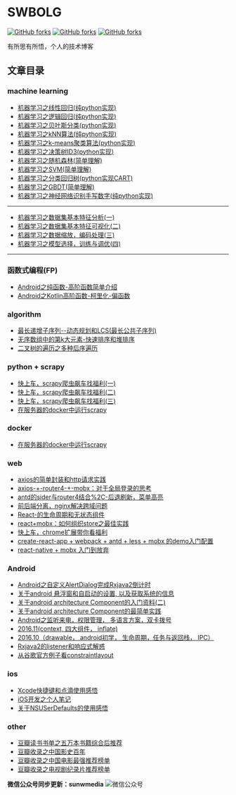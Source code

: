 


 
 # SWBOLG



[![GitHub forks](https://img.shields.io/github/forks/yunshuipiao/SWBlog.svg)](https://github.com/yunshuipiao/SWBlog)
[![GitHub forks](https://img.shields.io/github/stars/yunshuipiao/SWBlog.svg)](https://github.com/yunshuipiao/SWBlog)
[![GitHub forks](https://img.shields.io/github/license/yunshuipiao/SWBlog.svg)](https://github.com/yunshuipiao/SWBlog)


有所思有所悟，个人的技术博客

 


## 文章目录

### machine learning

* [机器学习之线性回归(纯python实现)](https://github.com/yunshuipiao/SWBlog/blob/master/maching%20learning/%E6%9C%BA%E5%99%A8%E5%AD%A6%E4%B9%A0%E4%B9%8B%E7%BA%BF%E6%80%A7%E5%9B%9E%E5%BD%92(%E7%BA%AFpython%E5%AE%9E%E7%8E%B0).md)  
* [机器学习之逻辑回归(纯python实现)](https://github.com/yunshuipiao/SWBlog/blob/master/maching%20learning/%E6%9C%BA%E5%99%A8%E5%AD%A6%E4%B9%A0%E4%B9%8B%E9%80%BB%E8%BE%91%E5%9B%9E%E5%BD%92(%E7%BA%AFpython%E5%AE%9E%E7%8E%B0).md)  
* [机器学习之贝叶斯分类(python实现)](https://github.com/yunshuipiao/SWBlog/blob/master/maching%20learning/%E6%9C%BA%E5%99%A8%E5%AD%A6%E4%B9%A0%E4%B9%8B%E8%B4%9D%E5%8F%B6%E6%96%AF%E5%88%86%E7%B1%BB(python%E5%AE%9E%E7%8E%B0).md)  
* [机器学习之kNN算法(纯python实现)](https://github.com/yunshuipiao/SWBlog/blob/master/maching%20learning/%E6%9C%BA%E5%99%A8%E5%AD%A6%E4%B9%A0%E4%B9%8BkNN%E7%AE%97%E6%B3%95(%E7%BA%AFpython%E5%AE%9E%E7%8E%B0).md)
* [机器学习之k-means聚类算法(python实现)](https://github.com/yunshuipiao/SWBlog/blob/master/maching_learning/%E6%9C%BA%E5%99%A8%E5%AD%A6%E4%B9%A0%E4%B9%8Bk-means%E8%81%9A%E7%B1%BB%E7%AE%97%E6%B3%95(python%E5%AE%9E%E7%8E%B0).md)  
* [机器学习之决策树ID3(python实现)](https://github.com/yunshuipiao/SWBlog/blob/master/maching_learning/%E6%9C%BA%E5%99%A8%E5%AD%A6%E4%B9%A0%E4%B9%8B%E5%86%B3%E7%AD%96%E6%A0%91ID3(python%E5%AE%9E%E7%8E%B0).md)
* [机器学习之随机森林(简单理解)](https://github.com/yunshuipiao/SWBlog/blob/master/maching_learning/%E6%9C%BA%E5%99%A8%E5%AD%A6%E4%B9%A0%E4%B9%8B%E9%9A%8F%E6%9C%BA%E6%A3%AE%E6%9E%97(%E7%AE%80%E5%8D%95%E7%90%86%E8%A7%A3).md)
* [机器学习之SVM(简单理解)](https://github.com/yunshuipiao/SWBlog/blob/master/maching_learning/%E6%9C%BA%E5%99%A8%E5%AD%A6%E4%B9%A0%E4%B9%8BSVM(%E7%AE%80%E5%8D%95%E7%90%86%E8%A7%A3).md)
* [机器学习之分类回归树(python实现CART)](https://github.com/yunshuipiao/SWBlog/blob/master/maching_learning/%E6%9C%BA%E5%99%A8%E5%AD%A6%E4%B9%A0%E4%B9%8B%E5%88%86%E7%B1%BB%E5%9B%9E%E5%BD%92%E6%A0%91(python%E5%AE%9E%E7%8E%B0CART).md)
* [机器学习之GBDT(简单理解)](https://github.com/yunshuipiao/SWBlog/blob/master/maching_learning/%E6%9C%BA%E5%99%A8%E5%AD%A6%E4%B9%A0%E4%B9%8BGBDT(%E7%AE%80%E5%8D%95%E7%90%86%E8%A7%A3).md)  
* [机器学习之神经网络识别手写数字(纯python实现)](https://github.com/yunshuipiao/SWBlog/blob/master/maching_learning/%E6%9C%BA%E5%99%A8%E5%AD%A6%E4%B9%A0%E4%B9%8B%E7%A5%9E%E7%BB%8F%E7%BD%91%E7%BB%9C%E8%AF%86%E5%88%AB%E6%89%8B%E5%86%99%E6%95%B0%E5%AD%97(%E7%BA%AFpython%E5%AE%9E%E7%8E%B0).md)  
-----
* [机器学习之数据集基本特征分析(一)](https://github.com/yunshuipiao/hands-on-ml-with-sklearn-tf-python3/blob/master/02_blog/02_blog_01.ipynb)
* [机器学习之数据集基本特征可视化(二)](https://github.com/yunshuipiao/hands-on-ml-with-sklearn-tf-python3/blob/master/02_blog/02_blog_02.ipynb)
* [机器学习之数据缩放，编码处理(三)](https://github.com/yunshuipiao/hands-on-ml-with-sklearn-tf-python3/blob/master/02_blog/02_blog_03.ipynb)
* [机器学习之模型选择，训练与调优(四)](https://github.com/yunshuipiao/hands-on-ml-with-sklearn-tf-python3/blob/master/02_blog/02_blog_04.ipynb)
----

### 函数式编程(FP)  
* [Android之纯函数-高阶函数简单介绍](https://github.com/yunshuipiao/SWBlog/blob/master/FP/Android%E4%B9%8B%E7%BA%AF%E5%87%BD%E6%95%B0-%E9%AB%98%E9%98%B6%E5%87%BD%E6%95%B0%E7%AE%80%E5%8D%95%E4%BB%8B%E7%BB%8D.md)  
* [Android之Kotlin高阶函数-柯里化-偏函数](https://github.com/yunshuipiao/SWBlog/blob/master/FP/Android%E4%B9%8BKotlin%E9%AB%98%E9%98%B6%E5%87%BD%E6%95%B0-%E6%9F%AF%E9%87%8C%E5%8C%96-%E5%81%8F%E5%87%BD%E6%95%B0.md)  

### algorithm
* [最长递增子序列--动态规划和LCS(最长公共子序列)](https://github.com/yunshuipiao/SWBlog/blob/master/algorithm/%E6%9C%80%E9%95%BF%E9%80%92%E5%A2%9E%E5%AD%90%E5%BA%8F%E5%88%97--%E5%8A%A8%E6%80%81%E8%A7%84%E5%88%92%E5%92%8CLCS(%E6%9C%80%E9%95%BF%E5%85%AC%E5%85%B1%E5%AD%90%E5%BA%8F%E5%88%97).md)
* [无序数组中的第k大元素-快速排序和堆排序](https://github.com/yunshuipiao/SWBlog/blob/master/algorithm/%E6%97%A0%E5%BA%8F%E6%95%B0%E7%BB%84%E4%B8%AD%E7%9A%84%E7%AC%ACk%E5%A4%A7%E5%85%83%E7%B4%A0-%E5%BF%AB%E9%80%9F%E6%8E%92%E5%BA%8F%E5%92%8C%E5%A0%86%E6%8E%92%E5%BA%8F.md)
* [二叉树的遍历之多种后序遍历](https://github.com/yunshuipiao/SWBlog/blob/master/algorithm/%E4%BA%8C%E5%8F%89%E6%A0%91%E7%9A%84%E9%81%8D%E5%8E%86%E4%B9%8B%E5%A4%9A%E7%A7%8D%E5%90%8E%E5%BA%8F%E9%81%8D%E5%8E%86.md)

### python + scrapy

* [快上车，scrapy爬虫飙车找福利(一)](https://github.com/yunshuipiao/SWBlog/blob/master/python/快上车，scrapy爬虫飙车找福利(一).md)
* [快上车，scrapy爬虫飙车找福利(二)](https://github.com/yunshuipiao/SWBlog/blob/master/python/快上车，scrapy爬虫飙车找福利(二).md)
* [快上车，scrapy爬虫飙车找福利(三)](https://github.com/yunshuipiao/SWBlog/blob/master/python/快上车，scrapy爬虫飙车找福利(三).md)
* [在服务器的docker中运行scrapy](https://github.com/yunshuipiao/SWBlog/blob/master/python/在服务器的docker中运行scrapy.md)

### docker
* [在服务器的docker中运行scrapy](https://github.com/yunshuipiao/SWBlog/blob/master/docker/docker创建带auth验证的mongodb数据库.md)

### web

* [axios的简单封装和http请求实践](https://github.com/yunshuipiao/SWBlog/blob/master/web/axios的简单封装和http请求实践.md)
* [axios-+-router4-+-mobx：对于全局登录的思考](https://github.com/yunshuipiao/SWBlog/blob/master/web/axios-%2B-router4-%2B-mobx：对于全局登录的思考.md)
* [antd的sider与router4结合%2C-后退刷新，菜单高亮](https://github.com/yunshuipiao/SWBlog/blob/master/web/antd的sider与router4结合%2C-后退刷新，菜单高亮.md)
* [前后端分离，nginx解决跨域问题](https://github.com/yunshuipiao/SWBlog/blob/master/web/前后端分离，nginx解决跨域问题.md)
* [React-的生命周期和无状态组件](https://github.com/yunshuipiao/SWBlog/blob/master/web/React-的生命周期和无状态组件.md)
* [react+mobx：如何组织store之最佳实践](https://github.com/yunshuipiao/SWBlog/blob/master/web/react%2Bmobx：如何组织store之最佳实践.md)
* [快上车，chrome扩展带你看福利](https://github.com/yunshuipiao/SWBlog/blob/master/web/快上车，chrome扩展带你看福利.md)
* [create-react-app + webpack + antd + less + mobx 的demo入门配置](https://github.com/yunshuipiao/SWBlog/blob/master/web/create-react-app%20%2B%20webpack%20%2B%20%20antd%20%2B%20less%20%2B%20mobx%20的demo入门配置.md)
* [react-native + mobx 入门到放弃](https://github.com/yunshuipiao/SWBlog/blob/master/web/react-native%20%2B%20mobx%20入门到放弃.md)

### Android  
* [Android之自定义AlertDialog完成Rxjava2倒计时](https://github.com/yunshuipiao/SWBlog/blob/master/android/Android-AlertDialog-Rxjava2.md)  
* [关于android 悬浮窗和自启动的设置, 以及获取系统的信息](https://github.com/yunshuipiao/SWBlog/blob/master/android/%E5%85%B3%E4%BA%8Eandroid%20%E6%82%AC%E6%B5%AE%E7%AA%97%E5%92%8C%E8%87%AA%E5%90%AF%E5%8A%A8%E7%9A%84%E8%AE%BE%E7%BD%AE%2C%20%E4%BB%A5%E5%8F%8A%E8%8E%B7%E5%8F%96%E7%B3%BB%E7%BB%9F%E7%9A%84%E4%BF%A1%E6%81%AF.md)
* [关于android architecture Component的入门资料(二)](https://github.com/yunshuipiao/SWBlog/blob/master/android/%E5%85%B3%E4%BA%8Eandroid%20architecture%20Component%E7%9A%84%E5%85%A5%E9%97%A8%E8%B5%84%E6%96%99(%E4%BA%8C).md)
* [关于android architecture Component的最简单实践](https://github.com/yunshuipiao/SWBlog/blob/master/android/%E5%85%B3%E4%BA%8Eandroid%20architecture%20Component%E7%9A%84%E6%9C%80%E7%AE%80%E5%8D%95%E5%AE%9E%E8%B7%B5.md)
* [Android之监听来电，权限管理， 多语言方案，双卡拨号](https://github.com/yunshuipiao/SWBlog/blob/master/android/Android%E4%B9%8B%E7%9B%91%E5%90%AC%E6%9D%A5%E7%94%B5%EF%BC%8C%E6%9D%83%E9%99%90%E7%AE%A1%E7%90%86%EF%BC%8C%20%E5%A4%9A%E8%AF%AD%E8%A8%80%E6%96%B9%E6%A1%88%EF%BC%8C%E5%8F%8C%E5%8D%A1%E6%8B%A8%E5%8F%B7.md)
* [2016.11(context, 四大组件， inflate)](https://github.com/yunshuipiao/SWBlog/blob/master/android/2016.11(context%2C%20%E5%9B%9B%E5%A4%A7%E7%BB%84%E4%BB%B6%EF%BC%8C%20inflate).md)
* [2016.10（drawable， android初学， 生命周期，任务与返回栈， IPC）](https://github.com/yunshuipiao/SWBlog/blob/master/android/2016.10%EF%BC%88drawable%EF%BC%8C%20android%E5%88%9D%E5%AD%A6%EF%BC%8C%20%E7%94%9F%E5%91%BD%E5%91%A8%E6%9C%9F%EF%BC%8C%E4%BB%BB%E5%8A%A1%E4%B8%8E%E8%BF%94%E5%9B%9E%E6%A0%88%EF%BC%8C%20IPC%EF%BC%89.md)
* [Rxjava2的listener和响应式解惑](https://github.com/yunshuipiao/SWBlog/blob/master/android/Rxjava2%E7%9A%84listener%E5%92%8C%E5%93%8D%E5%BA%94%E5%BC%8F%E8%A7%A3%E6%83%91.md#rxjava2的listener和响应式解惑)
* [从谷歌官方例子看constraintlayout](https://github.com/yunshuipiao/SWBlog/blob/master/android/%E4%BB%8E%E8%B0%B7%E6%AD%8C%E5%AE%98%E6%96%B9%E4%BE%8B%E5%AD%90%E7%9C%8Bconstraintlayout.md#从谷歌官方例子看constraintlayout)

### ios
* [Xcode快捷键和点滴使用感悟](https://github.com/yunshuipiao/SWBlog/blob/master/ios/Xcode%E5%BF%AB%E6%8D%B7%E9%94%AE%E5%92%8C%E7%82%B9%E6%BB%B4%E4%BD%BF%E7%94%A8%E6%84%9F%E6%82%9F.md)
* [iOS开发之个人笔记](https://github.com/yunshuipiao/SWBlog/blob/master/ios/iOS%E5%BC%80%E5%8F%91%E4%B9%8B%E4%B8%AA%E4%BA%BA%E7%AC%94%E8%AE%B0.md)<br/>
* [关于NSUSerDefaults的使用感悟](https://github.com/yunshuipiao/SWBlog/blob/master/ios/%E5%85%B3%E4%BA%8ENSUSerDefaults%E7%9A%84%E4%BD%BF%E7%94%A8%E6%84%9F%E6%82%9F.md)

### other
* [豆瓣读书书单之五万本书籍综合后推荐](https://github.com/yunshuipiao/SWBlog/blob/master/other/%E8%B1%86%E7%93%A3%E8%AF%BB%E4%B9%A6%E4%B9%A6%E5%8D%95%E4%B9%8B%E4%BA%94%E4%B8%87%E6%9C%AC%E4%B9%A6%E7%B1%8D%E7%BB%BC%E5%90%88%E5%90%8E%E6%8E%A8%E8%8D%90.md)
* [豆瓣收录之中国影史百年](https://github.com/yunshuipiao/SWBlog/blob/master/other/%E8%B1%86%E7%93%A3%E6%94%B6%E5%BD%95%E4%B9%8B%E4%B8%AD%E5%9B%BD%E5%BD%B1%E5%8F%B2%E7%99%BE%E5%B9%B4.md)
* [豆瓣收录之中国电影最强推荐榜单](https://github.com/yunshuipiao/SWBlog/blob/master/other/%E8%B1%86%E7%93%A3%E6%94%B6%E5%BD%95%E4%B9%8B%E4%B8%AD%E5%9B%BD%E7%94%B5%E5%BD%B1%E6%9C%80%E5%BC%BA%E6%8E%A8%E8%8D%90%E6%A6%9C%E5%8D%95.md)
* [豆瓣收录之电视剧纪录片推荐榜单](https://github.com/yunshuipiao/SWBlog/blob/master/other/%E8%B1%86%E7%93%A3%E6%94%B6%E5%BD%95%E4%B9%8B%E7%94%B5%E8%A7%86%E5%89%A7%E7%BA%AA%E5%BD%95%E7%89%87%E6%8E%A8%E8%8D%90%E6%A6%9C%E5%8D%95.md)

**微信公众号同步更新：sunwmedia**
![微信公众号](https://github.com/yunshuipiao/SWBlog/blob/master/media/picture/weixin.jpg)



